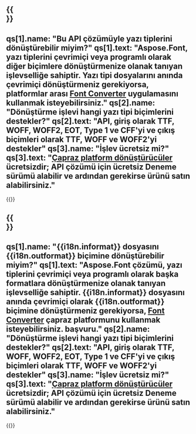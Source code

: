 ﻿---
meta: true
translation: true
deploy: false
---

{{<section faq>}}
---
qs[1].name: "Bu API çözümüyle yazı tiplerini dönüştürebilir miyim?"
qs[1].text: "Aspose.Font, yazı tiplerini çevrimiçi veya programlı olarak diğer biçimlere dönüştürmenize olanak tanıyan işlevselliğe sahiptir. Yazı tipi dosyalarını anında çevrimiçi dönüştürmeniz gerekiyorsa, platformlar arası [Font Converter](https://products.aspose.app/font/conversion/) uygulamasını kullanmak isteyebilirsiniz."
qs[2].name: "Dönüştürme işlevi hangi yazı tipi biçimlerini destekler?"
qs[2].text: "API, giriş olarak TTF, WOFF, WOFF2, EOT, Type 1 ve CFF'yi ve çıkış biçimleri olarak TTF, WOFF ve WOFF2'yi destekler"
qs[3].name: "İşlev ücretsiz mi?"
qs[3].text: "[Çapraz platform dönüştürücüler](https://products.aspose.app/font/conversion) ücretsizdir; API çözümü için ücretsiz Deneme sürümü alabilir ve ardından gerekirse ürünü satın alabilirsiniz."
---

{{<import path="/meta/schemas.md" section="faq">}} 

{{<section faqchild>}}
---
qs[1].name: "{{i18n.informat}} dosyasını {{i18n.outformat}} biçimine dönüştürebilir miyim?"
qs[1].text: "Aspose.Font çözümü, yazı tiplerini çevrimiçi veya programlı olarak başka formatlara dönüştürmenize olanak tanıyan işlevselliğe sahiptir. {{i18n.informat}} dosyasını anında çevrimiçi olarak {{i18n.outformat}} biçimine dönüştürmeniz gerekiyorsa, [Font Converter](https://products.aspose.app/font/conversion/) çapraz platformunu kullanmak isteyebilirsiniz. başvuru."
qs[2].name: "Dönüştürme işlevi hangi yazı tipi biçimlerini destekler?"
qs[2].text: "API, giriş olarak TTF, WOFF, WOFF2, EOT, Type 1 ve CFF'yi ve çıkış biçimleri olarak TTF, WOFF ve WOFF2'yi destekler"
qs[3].name: "İşlev ücretsiz mi?"
qs[3].text: "[Çapraz platform dönüştürücüler](https://products.aspose.app/font/conversion) ücretsizdir; API çözümü için ücretsiz Deneme sürümü alabilir ve ardından gerekirse ürünü satın alabilirsiniz."
---

{{<import path="/meta/schemas.md" section="faq">}} 